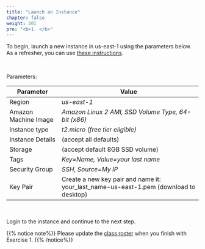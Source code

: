 ```yaml
---
title: "Launch an Instance"
chapter: false
weight: 201
pre: "<b>1. </b>"
---
```


To begin, launch a new instance in us-east-1 using the parameters below. As a refresher, you can use [these instructions](https://docs.aws.amazon.com/AWSEC2/latest/UserGuide/EC2_GetStarted.html).
<p>&nbsp;<p>
Parameters:

Parameter | Value
--- | ---
Region | _us-east-1_
Amazon Machine Image | _Amazon Linux 2 AMI, SSD Volume Type, 64-bit (x86)_
Instance type | _t2.micro (free tier eligible)_
Instance Details | (accept all defaults)
Storage | (accept default 8GB SSD volume)
Tags | _Key=Name, Value=your last name_
Security Group | _SSH, Source=My IP_
Key Pair | Create a new key pair and name it: your_last_name-us-east-1.pem (download to desktop)
<p>&nbsp;<p>
Login to the instance and continue to the next step.

{{% notice note%}}
Please update the [class roster](https://docs.google.com/spreadsheets/d/1hbInQSPG9gQN7vHxFJQmWkJl-zdCPRhH1IR41mdyqgI/edit#gid=0) when you finish with Exercise 1.
{{% /notice%}}
